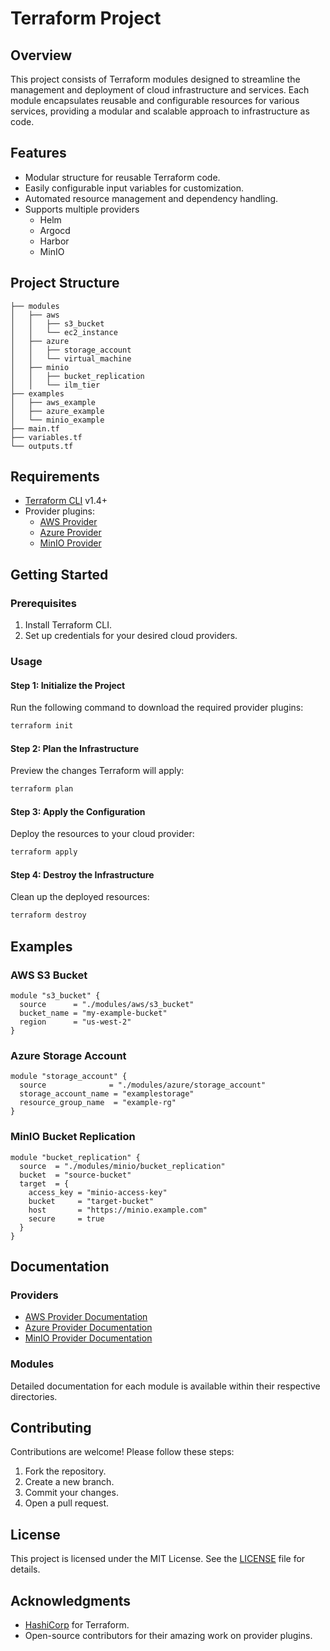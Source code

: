 # Terraform Project

## Overview

This project consists of Terraform modules designed to streamline the management and deployment of cloud infrastructure and services. Each module encapsulates reusable and configurable resources for various services, providing a modular and scalable approach to infrastructure as code.

## Features

- Modular structure for reusable Terraform code.
- Easily configurable input variables for customization.
- Automated resource management and dependency handling.
- Supports multiple providers
  - Helm
  - Argocd
  - Harbor
  - MinIO

## Project Structure

```plaintext
├── modules
│   ├── aws
│   │   ├── s3_bucket
│   │   └── ec2_instance
│   ├── azure
│   │   ├── storage_account
│   │   └── virtual_machine
│   ├── minio
│   │   ├── bucket_replication
│   │   └── ilm_tier
├── examples
│   ├── aws_example
│   ├── azure_example
│   └── minio_example
├── main.tf
├── variables.tf
└── outputs.tf
```

## Requirements

- [Terraform CLI](https://developer.hashicorp.com/terraform/downloads) v1.4+
- Provider plugins:
  - [AWS Provider](https://registry.terraform.io/providers/hashicorp/aws/latest)
  - [Azure Provider](https://registry.terraform.io/providers/hashicorp/azurerm/latest)
  - [MinIO Provider](https://registry.terraform.io/providers/aminueza/minio/latest)

## Getting Started

### Prerequisites

1. Install Terraform CLI.
2. Set up credentials for your desired cloud providers.

### Usage

#### Step 1: Initialize the Project

Run the following command to download the required provider plugins:

```bash
terraform init
```

#### Step 2: Plan the Infrastructure

Preview the changes Terraform will apply:

```bash
terraform plan
```

#### Step 3: Apply the Configuration

Deploy the resources to your cloud provider:

```bash
terraform apply
```

#### Step 4: Destroy the Infrastructure

Clean up the deployed resources:

```bash
terraform destroy
```

## Examples

### AWS S3 Bucket

```hcl
module "s3_bucket" {
  source      = "./modules/aws/s3_bucket"
  bucket_name = "my-example-bucket"
  region      = "us-west-2"
}
```

### Azure Storage Account

```hcl
module "storage_account" {
  source              = "./modules/azure/storage_account"
  storage_account_name = "examplestorage"
  resource_group_name  = "example-rg"
}
```

### MinIO Bucket Replication

```hcl
module "bucket_replication" {
  source  = "./modules/minio/bucket_replication"
  bucket  = "source-bucket"
  target  = {
    access_key = "minio-access-key"
    bucket     = "target-bucket"
    host       = "https://minio.example.com"
    secure     = true
  }
}
```

## Documentation

### Providers

- [AWS Provider Documentation](https://registry.terraform.io/providers/hashicorp/aws/latest)
- [Azure Provider Documentation](https://registry.terraform.io/providers/hashicorp/azurerm/latest)
- [MinIO Provider Documentation](https://registry.terraform.io/providers/aminueza/minio/latest)

### Modules

Detailed documentation for each module is available within their respective directories.

## Contributing

Contributions are welcome! Please follow these steps:

1. Fork the repository.
2. Create a new branch.
3. Commit your changes.
4. Open a pull request.

## License

This project is licensed under the MIT License. See the [LICENSE](LICENSE) file for details.

## Acknowledgments

- [HashiCorp](https://www.hashicorp.com/) for Terraform.
- Open-source contributors for their amazing work on provider plugins.
